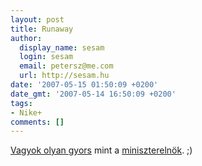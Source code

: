 ```yaml
---
layout: post
title: Runaway
author:
  display_name: sesam
  login: sesam
  email: petersz@me.com
  url: http://sesam.hu
date: '2007-05-15 01:50:09 +0200'
date_gmt: '2007-05-14 16:50:09 +0200'
tags:
- Nike+
comments: []
---
```


[Vagyok olyan gyors](http://sesam.hu/2007/05/10/no-nonsense) mint a [miniszterelnök](http://blog.amoba.hu/blog-3.php?oid=Tb167f9612306e263f6960bad45995f4). ;)
